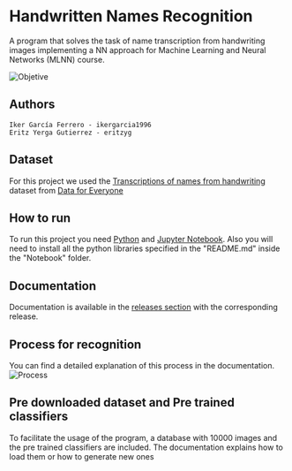 # Handwritten Names Recognition
A program that solves the task of name transcription from handwriting images implementing a NN approach for Machine Learning and Neural Networks (MLNN) course.

![Objetive](https://github.com/ikergarcia1996/Handwritten-Names-Recognition/blob/master/DemoImages/objetive.png)

## Authors
```
Iker García Ferrero - ikergarcia1996
Eritz Yerga Gutierrez - eritzyg
```
## Dataset
For this project we used the [Transcriptions of names from handwriting](https://www.crowdflower.com/data-for-everyone/) dataset from [Data for Everyone](https://www.crowdflower.com/data-for-everyone/)

## How to run
To run this project you need [Python](https://www.python.org/) and [Jupyter Notebook](http://jupyter.org/).
Also you will need to install all the python libraries specified in the "README.md" inside the "Notebook" folder.

## Documentation
Documentation is available in the [releases section](https://github.com/eritzyg/KartAI/releases) with the corresponding release.

## Process for recognition
You can find a detailed explanation of this process in the documentation.
![Process](https://github.com/ikergarcia1996/Handwritten-Names-Recognition/blob/master/DemoImages/Process.png)

## Pre downloaded dataset and Pre trained classifiers
To facilitate the usage of the program, a database with 10000 images and the pre trained classifiers are included. The documentation explains how to load them or how to generate new ones
